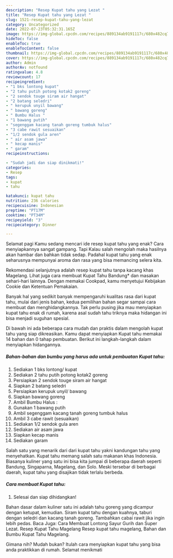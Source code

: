 ```yaml
---
description: "Resep Kupat tahu yang Lezat "
title: "Resep Kupat tahu yang Lezat "
slug: 1521-resep-kupat-tahu-yang-lezat
category: Uncategorized
date: 2022-07-23T05:32:31.165Z
image: https://img-global.cpcdn.com/recipes/889134ab9191117c/680x482cq70/kupat-tahu-foto-resep-utama.jpg
hideToc: false
enableToc: true
enableTocContent: false
thumbnail: https://img-global.cpcdn.com/recipes/889134ab9191117c/680x482cq70/kupat-tahu-foto-resep-utama.jpg
cover: https://img-global.cpcdn.com/recipes/889134ab9191117c/680x482cq70/kupat-tahu-foto-resep-utama.jpg
author: Admin
authorAv: notfound
ratingvalue: 4.8
reviewcount: 17
recipeingredient:
- "1 bks lontong kupat"
- "2 tahu putih potong kotak2 goreng"
- "2 sendok touge siram air hangat"
- "2 batang seledri"
- " kerupuk unyil bawang"
- " bawang goreng"
- " Bumbu Halus "
- "1 bawang putih"
- "segenggam kacang tanah goreng tumbuk halus"
- "3 cabe rawit sesuaikan"
- "1/2 sendok gula aren"
- " air asam jawa"
- " kecap manis"
- " garam"
recipeinstructions:

- "Sudah jadi dan siap dinikmati!"
categories:
- Resep
tags:
- kupat
- tahu

katakunci: kupat tahu 
nutrition: 236 calories
recipecuisine: Indonesian
preptime: "PT17M"
cooktime: "PT34M"
recipeyield: "3"
recipecategory: Dinner

---
```



Selamat pagi Kamu sedang mencari ide resep kupat tahu yang enak? Cara menyiapkannya sangat gampang. Tapi Kalau salah mengolah maka hasilnya akan hambar dan bahkan tidak sedap. Padahal kupat tahu yang enak seharusnya mempunyai aroma dan rasa yang bisa memancing selera kita.


Rekomendasi selanjutnya adalah resep kupat tahu tanpa kacang khas Magelang. Lihat juga cara membuat Kupat Tahu Bandung* dan masakan sehari-hari lainnya. Dengan memakai Cookpad, kamu menyetujui Kebijakan Cookie dan Ketentuan Pemakaian.

Banyak hal yang sedikit banyak mempengaruhi kualitas rasa dari kupat tahu, mulai dari jenis bahan, kedua pemilihan bahan segar sampai cara membuat dan menghidangkannya. Tak perlu pusing jika mau menyiapkan kupat tahu enak di rumah, karena asal sudah tahu triknya maka hidangan ini bisa menjadi suguhan spesial.


Di bawah ini ada beberapa cara mudah dan praktis dalam mengolah kupat tahu yang siap dikreasikan. Kamu dapat menyiapkan Kupat tahu memakai 14 bahan dan 0 tahap pembuatan. Berikut ini langkah-langkah dalam menyiapkan hidangannya.

<!--inarticleads1-->

##### Bahan-bahan dan bumbu yang harus ada untuk pembuatan Kupat tahu:

1. Sediakan 1 bks lontong/ kupat
1. Sediakan 2 tahu putih potong kotak2 goreng
1. Persiapkan 2 sendok touge siram air hangat
1. Siapkan 2 batang seledri
1. Persiapkan  kerupuk unyil/ bawang
1. Siapkan  bawang goreng
1. Ambil  Bumbu Halus :
1. Gunakan 1 bawang putih
1. Ambil segenggam kacang tanah goreng tumbuk halus
1. Ambil 3 cabe rawit (sesuaikan)
1. Sediakan 1/2 sendok gula aren
1. Sediakan  air asam jawa
1. Siapkan  kecap manis
1. Sediakan  garam


Salah satu yang menarik dari dari kupat tahu yakni kandungan tahu yang menyehatkan. Kupat tahu memang salah satu makanan khas Indonesia. Biasanya kuliner yang satu ini bisa kita jumpai di beberapa daerah seperti Bandung, Singaparna, Magelang, dan Solo. Meski tersebar di berbagai daerah, kupat tahu yang disajikan tidak terlalu berbeda. 

<!--inarticleads2-->

##### Cara membuat Kupat tahu:


1. Selesai dan siap dihidangkan!

Bahan dasar dalam kuliner satu ini adalah tahu goreng yang dicampur dengan ketupat, kemudian. Siram kupat tahu dengan kuahnya, taburi dengan seledri dan kacang tanah goreng. Tambahkan cabai rawit jika ingin lebih pedas. Baca Juga: Cara Membuat Lontong Sayur Gurih dan Super Lezat. Resep Kupat Tahu Magelang Resep kupat tahu magelang, Bahan dan Bumbu Kupat Tahu Magelang. 

Gimana nih? Mudah bukan? Itulah cara menyiapkan kupat tahu yang bisa anda praktikkan di rumah. Selamat menikmati
